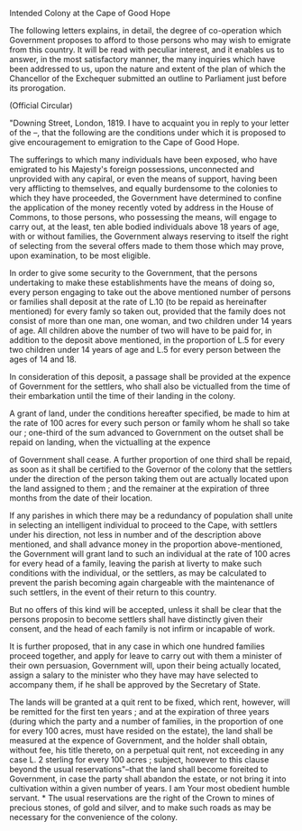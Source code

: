 Intended Colony at the Cape of Good HopeThe following letters explains, in detail, the degree of
                    co-operation which Government proposes to afford to those persons who may
                    wish to emigrate from this country. It will be read with
                    peculiar interest, and it enables us to answer, in the most
                    satisfactory manner, the many inquiries which have been addressed to us,
                    upon the nature and extent of the plan of which the Chancellor of the Exchequer submitted an outline to Parliament
                    just before its prorogation.(Official Circular)"Downing Street, London, 1819. I have to acquaint you in reply to your
                    letter of the –, that the following are the conditions under which
                    it is proposed to give encouragement to emigration to the Cape of Good
                    Hope.The sufferings to which many individuals have been exposed, who
                    have emigrated to his Majesty's foreign possessions, unconnected
                    and unprovided with any capiral, or even the means of support, having been
                    very afflicting to themselves, and equally burdensome to the colonies to
                    which they have proceeded, the Government have determined
                    to confine the application of the money recently voted by address in the
                    House of Commons, to those persons, who possessing the means,
                    will engage to carry out, at the least, ten able bodied individuals above
                    18 years of age, with or without families, the Government always reserving
                    to itself the right of selecting from the several offers made to them
                    those which may prove, upon examination, to be most eligible.In order to give some security to the Government, that the persons
                    undertaking to make these establishments have the means of doing so, every
                    person engaging to take out the above mentioned number of persons or
                    families shall deposit at the rate of L.10 (to be repaid as hereinafter mentioned) for every famly so taken out, provided
                    that the family does not consist of more than one man, one woman, and
                    two children under 14 years of age. All children above the number of two
                    will have to be paid for, in addition to the deposit above mentioned, in
                    the proportion of L.5 for every two children under 14 years of
                    age and L.5 for every person between the ages of 14 and 18.In consideration of this deposit, a passage shall be provided at
                    the expence of Government for the settlers, who shall also be victualled
                    from the time of their embarkation until the time of their
                    landing in the colony.A grant of land, under the conditions hereafter specified, be
                    made to him at the rate of 100 acres for every such person or family whom
                    he shall so take our ; one-third of the sum advanced to Government on the
                    outset shall be repaid on landing, when the victualling at the expenceof Government shall cease. A further proportion of one third
                    shall be repaid, as soon as it shall be certified to the Governor of the
                    colony that the settlers under the direction of the person
                    taking them out are actually located upon the land assigned to them ; and
                    the remainer at the expiration of three months from the date of their location.If any parishes in which there may be a redundancy of population shall unite
                    in selecting an intelligent individual to proceed to the Cape,
                    with settlers under his direction, not less in number and of the
                    description above mentioned, and shall advance money in the
                    proportion above-mentioned, the Government will grant land to such an
                    individual at the rate of 100 acres for every head of a family,
                    leaving the parish at liverty to make such conditions with the individual,
                    or the settlers, as may be calculated to prevent the parish becoming again
                    chargeable with the maintenance of such settlers, in the event of their
                    return to this country.But no offers of this kind will be accepted, unless it shall be clear that
                    the persons proposin to become settlers shall have distinctly given their
                    consent, and the head of each family is not infirm or incapable of
                    work.It is further proposed, that in any case in which one hundred families
                    proceed together, and apply for leave to carry out with them a minister of
                    their own persuasion, Government will, upon their being actually located,
                        assign a salary to the minister who they have may have
                    selected to accompany them, if he shall be approved by the Secretary
                    of State.The lands will be granted at a quit rent to be fixed, which rent, however,
                    will be remitted for the first ten years ; and at the expiration of three
                    years (during which the party and a number of families, in the proportion
                    of one for every 100 acres, must have resided on the estate), the land
                    shall be measured at the expence of Government, and the holder shall
                    obtain, without fee, his title thereto, on a perpetual quit rent, not
                    exceeding in any case L. 2 sterling for every 100 acres ; subject, however
                    to this clause beyond the usual reservations"–that the land shall
                    become foreited to Government, in case the party shall abandon the
                    estate, or not bring it into cultivation within a given number of years. I
                    am Your most obedient humble servant. * The usual reservations are the
                    right of the Crown to mines of precious stones, of gold and silver, and to
                    make such roads as may be necessary for the convenience of the colony.